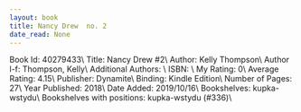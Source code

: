 ```yaml
---
layout: book
title: Nancy Drew  no. 2
date_read: None
---
```


Book Id: 40279433\ 
Title: Nancy Drew #2\ 
Author: Kelly Thompson\ 
Author l-f: Thompson, Kelly\ 
Additional Authors: \ 
ISBN: \ 
My Rating: 0\ 
Average Rating: 4.15\ 
Publisher: Dynamite\ 
Binding: Kindle Edition\ 
Number of Pages: 27\ 
Year Published: 2018\ 
Date Added: 2019/10/16\ 
Bookshelves: kupka-wstydu\ 
Bookshelves with positions: kupka-wstydu (#336)\ 


